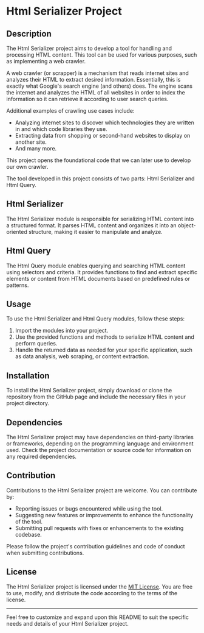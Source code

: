 # Html Serializer Project

## Description

The Html Serializer project aims to develop a tool for handling and processing HTML content. This tool can be used for various purposes, such as implementing a web crawler.

A web crawler (or scrapper) is a mechanism that reads internet sites and analyzes their HTML to extract desired information. Essentially, this is exactly what Google's search engine (and others) does. The engine scans the internet and analyzes the HTML of all websites in order to index the information so it can retrieve it according to user search queries.

Additional examples of crawling use cases include:

- Analyzing internet sites to discover which technologies they are written in and which code libraries they use.
- Extracting data from shopping or second-hand websites to display on another site.
- And many more.

This project opens the foundational code that we can later use to develop our own crawler.

The tool developed in this project consists of two parts: Html Serializer and Html Query.

## Html Serializer

The Html Serializer module is responsible for serializing HTML content into a structured format. It parses HTML content and organizes it into an object-oriented structure, making it easier to manipulate and analyze.

## Html Query

The Html Query module enables querying and searching HTML content using selectors and criteria. It provides functions to find and extract specific elements or content from HTML documents based on predefined rules or patterns.

## Usage

To use the Html Serializer and Html Query modules, follow these steps:

1. Import the modules into your project.
2. Use the provided functions and methods to serialize HTML content and perform queries.
3. Handle the returned data as needed for your specific application, such as data analysis, web scraping, or content extraction.

## Installation

To install the Html Serializer project, simply download or clone the repository from the GitHub page and include the necessary files in your project directory.

## Dependencies

The Html Serializer project may have dependencies on third-party libraries or frameworks, depending on the programming language and environment used. Check the project documentation or source code for information on any required dependencies.

## Contribution

Contributions to the Html Serializer project are welcome. You can contribute by:

- Reporting issues or bugs encountered while using the tool.
- Suggesting new features or improvements to enhance the functionality of the tool.
- Submitting pull requests with fixes or enhancements to the existing codebase.

Please follow the project's contribution guidelines and code of conduct when submitting contributions.

## License

The Html Serializer project is licensed under the [MIT License](LICENSE). You are free to use, modify, and distribute the code according to the terms of the license.

---

Feel free to customize and expand upon this README to suit the specific needs and details of your Html Serializer project.
